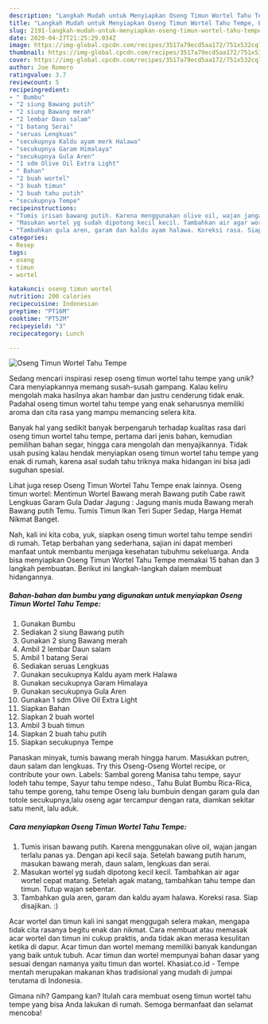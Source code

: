 ```yaml
---
description: "Langkah Mudah untuk Menyiapkan Oseng Timun Wortel Tahu Tempe, Enak"
title: "Langkah Mudah untuk Menyiapkan Oseng Timun Wortel Tahu Tempe, Enak"
slug: 2191-langkah-mudah-untuk-menyiapkan-oseng-timun-wortel-tahu-tempe-enak
date: 2020-04-27T21:25:29.034Z
image: https://img-global.cpcdn.com/recipes/3517a79ecd5aa172/751x532cq70/oseng-timun-wortel-tahu-tempe-foto-resep-utama.jpg
thumbnail: https://img-global.cpcdn.com/recipes/3517a79ecd5aa172/751x532cq70/oseng-timun-wortel-tahu-tempe-foto-resep-utama.jpg
cover: https://img-global.cpcdn.com/recipes/3517a79ecd5aa172/751x532cq70/oseng-timun-wortel-tahu-tempe-foto-resep-utama.jpg
author: Joe Romero
ratingvalue: 3.7
reviewcount: 5
recipeingredient:
- " Bumbu"
- "2 siung Bawang putih"
- "2 siung Bawang merah"
- "2 lembar Daun salam"
- "1 batang Serai"
- "seruas Lengkuas"
- "secukupnya Kaldu ayam merk Halawa"
- "secukupnya Garam Himalaya"
- "secukupnya Gula Aren"
- "1 sdm Olive Oil Extra Light"
- " Bahan"
- "2 buah wortel"
- "3 buah timun"
- "2 buah tahu putih"
- "secukupnya Tempe"
recipeinstructions:
- "Tumis irisan bawang putih. Karena menggunakan olive oil, wajan jangan terlalu panas ya. Dengan api kecil saja. Setelah bawang putih harum, masukan bawang merah, daun salam, lengkuas dan serai."
- "Masukan wortel yg sudah dipotong kecil kecil. Tambahkan air agar wortel cepat matang. Setelah agak matang, tambahkan tahu tempe dan timun. Tutup wajan sebentar."
- "Tambahkan gula aren, garam dan kaldu ayam halawa. Koreksi rasa. Siap disajikan. :)"
categories:
- Resep
tags:
- oseng
- timun
- wortel

katakunci: oseng timun wortel 
nutrition: 200 calories
recipecuisine: Indonesian
preptime: "PT16M"
cooktime: "PT52M"
recipeyield: "3"
recipecategory: Lunch

---
```



![Oseng Timun Wortel Tahu Tempe](https://img-global.cpcdn.com/recipes/3517a79ecd5aa172/751x532cq70/oseng-timun-wortel-tahu-tempe-foto-resep-utama.jpg)

Sedang mencari inspirasi resep oseng timun wortel tahu tempe yang unik? Cara menyiapkannya memang susah-susah gampang. Kalau keliru mengolah maka hasilnya akan hambar dan justru cenderung tidak enak. Padahal oseng timun wortel tahu tempe yang enak seharusnya memiliki aroma dan cita rasa yang mampu memancing selera kita.

Banyak hal yang sedikit banyak berpengaruh terhadap kualitas rasa dari oseng timun wortel tahu tempe, pertama dari jenis bahan, kemudian pemilihan bahan segar, hingga cara mengolah dan menyajikannya. Tidak usah pusing kalau hendak menyiapkan oseng timun wortel tahu tempe yang enak di rumah, karena asal sudah tahu triknya maka hidangan ini bisa jadi suguhan spesial.

Lihat juga resep Oseng Timun Wortel Tahu Tempe enak lainnya. Oseng timun wortel: Mentimun Wortel Bawang merah Bawang putih Cabe rawit Lengkuas Garam Gula Dadar Jagung : Jagung manis muda Bawang merah Bawang putih Temu. Tumis Timun Ikan Teri Super Sedap, Harga Hemat Nikmat Banget.


Nah, kali ini kita coba, yuk, siapkan oseng timun wortel tahu tempe sendiri di rumah. Tetap berbahan yang sederhana, sajian ini dapat memberi manfaat untuk membantu menjaga kesehatan tubuhmu sekeluarga. Anda bisa menyiapkan Oseng Timun Wortel Tahu Tempe memakai 15 bahan dan 3 langkah pembuatan. Berikut ini langkah-langkah dalam membuat hidangannya.

<!--inarticleads1-->

##### Bahan-bahan dan bumbu yang digunakan untuk menyiapkan Oseng Timun Wortel Tahu Tempe:

1. Gunakan  Bumbu
1. Sediakan 2 siung Bawang putih
1. Gunakan 2 siung Bawang merah
1. Ambil 2 lembar Daun salam
1. Ambil 1 batang Serai
1. Sediakan seruas Lengkuas
1. Gunakan secukupnya Kaldu ayam merk Halawa
1. Gunakan secukupnya Garam Himalaya
1. Gunakan secukupnya Gula Aren
1. Gunakan 1 sdm Olive Oil Extra Light
1. Siapkan  Bahan
1. Siapkan 2 buah wortel
1. Ambil 3 buah timun
1. Siapkan 2 buah tahu putih
1. Siapkan secukupnya Tempe


Panaskan minyak, tumis bawang merah hingga harum. Masukkan putren, daun salam dan lengkuas. Try this Oseng-Oseng Wortel recipe, or contribute your own. Labels: Sambal goreng Manisa tahu tempe, sayur lodeh tahu tempe, Sayur tahu tempe ndeso., Tahu Bulat Bumbu Rica-Rica, tahu tempe goreng, tahu tempe Oseng lalu bumbuin dengan garam gula dan totole secukupnya,lalu oseng agar tercampur dengan rata, diamkan sekitar satu menit, lalu aduk. 

<!--inarticleads2-->

##### Cara menyiapkan Oseng Timun Wortel Tahu Tempe:

1. Tumis irisan bawang putih. Karena menggunakan olive oil, wajan jangan terlalu panas ya. Dengan api kecil saja. Setelah bawang putih harum, masukan bawang merah, daun salam, lengkuas dan serai.
1. Masukan wortel yg sudah dipotong kecil kecil. Tambahkan air agar wortel cepat matang. Setelah agak matang, tambahkan tahu tempe dan timun. Tutup wajan sebentar.
1. Tambahkan gula aren, garam dan kaldu ayam halawa. Koreksi rasa. Siap disajikan. :)


Acar wortel dan timun kali ini sangat menggugah selera makan, mengapa tidak cita rasanya begitu enak dan nikmat. Cara membuat atau memasak acar wortel dan timun ini cukup praktis, anda tidak akan merasa kesulitan ketika di dapur. Acar timun dan wortel memang memiliki banyak kandungan yang baik untuk tubuh. Acar timun dan wortel mempunyai bahan dasar yang sesuai dengan namanya yaitu timun dan wortel. Khasiat.co.id - Tempe mentah merupakan makanan khas tradisional yang mudah di jumpai terutama di Indonesia. 

Gimana nih? Gampang kan? Itulah cara membuat oseng timun wortel tahu tempe yang bisa Anda lakukan di rumah. Semoga bermanfaat dan selamat mencoba!
